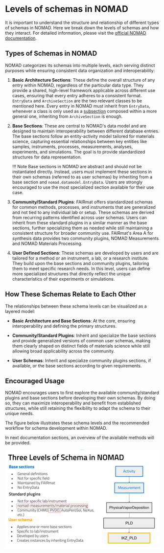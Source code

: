 # Levels of schemas in NOMAD

It is important to understand the structure and relationship of different types of schemas in NOMAD. Here we break down the levels of schemas and how they interact. For detailed information, please visit the [official NOMAD documentation](https://nomad-lab.eu/prod/v1/staging/docs/explanation/data.html#schema).

## Types of Schemas in NOMAD

NOMAD categorizes its schemas into multiple levels, each serving distinct purposes while ensuring consistent data organization and interoperability:

1. **Basic Architecture Sections**: These define the overall structure of any entry within NOMAD, regardless of the particular data type. They provide a shared, high-level framework applicable across different use cases, ensuring that every entry adheres to a consistent format. `EntryData` and `ArchiveSection` are the two relevant classes to be mentioned here.
Every entry in NOMAD must inherit from `EntryData`, whenever a class is only used as a [subsection](../reference/references.md#subsection) composed within a more general one, inheriting from `ArchiveSection` is enough.

2. **Base Sections**: These are central to NOMAD's data model and are designed to maintain interoperability between different database entries. The base sections follow an entity-activity model tailored for materials science, capturing essential relationships between key entities like samples, instruments, processes, measurements, analyses, experiments, and simulations. The goal is to provide standardized structures for data representation.


	!!! Note
        Base sections in NOMAD are abstract and should not be instantiated directly. Instead, users must implement these sections in their own schemas (referred to as user schemas) by inheriting from a base section and `nomad.datamodel.EntryData`. Users are strongly encouraged to use the most specialized section available for their use case.


3. **Community/Standard Plugins**: FAIRmat offers standardized schemas for common methods, processes, and instruments that are generalized and not tied to any individual lab or setup. These schemas are derived from recurring patterns identified across user schemas. Users can inherit from these standard plugins in a similar manner as the base sections, further specializing them as needed while still maintaining a consistent structure for broader community use.
FAIRmat's Area A for synthesis data provides two community plugins, NOMAD Measurements and NOMAD Materials Processing.

4. **User Defined Sections**: These schemas are developed by users and are tailored for a method or an instrument, a lab, or a research institute. They build upon the base sections and community plugins, tailoring them to meet specific research needs. In this level, users can define more specialized structures that directly reflect the unique characteristics of their experiments or simulations.

## How These Schemas Relate to Each Other

The relationships between these schema levels can be visualized as a layered model:

- **Basic Architecture and Base Sections**: At the core, ensuring interoperability and defining the primary structures.

- **Community/Standard Plugins**: Inherit and specialize the base sections and provide generalized versions of common user schemas, making them clearly shaped on distinct fields of materials science while still allowing broad applicability across the community.

- **User Schemas**: Inherit and specialize community plugins sections, if available, or the base sections according to given requirements.

## Encouraged Usage

NOMAD encourages users to first explore the available community/standard plugins and base sections before developing their own schemas. By doing so, they can maximize interoperability and benefit from established structures, while still retaining the flexibility to adapt the schema to their unique needs.

The figure below illustrates these schema levels and the recommended workflow for schema development within NOMAD.

In next documentation sections, an overview of the available methods will be provided.

![Levels of schema](../assets/levelsschema.png)
